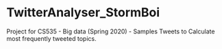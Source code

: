 # TwitterAnalyser_StormBoi
Project for CS535 - Big data (Spring 2020) - Samples Tweets to Calculate most frequently tweeted topics.
